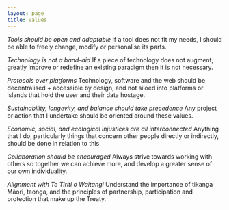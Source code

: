 ```yaml
---
layout: page
title: Values
---
```


*Tools should be open and adaptable*
If a tool does not fit my needs, I should be able to freely change, modify or personalise its parts.

*Technology is not a band-aid*
If a piece of technology does not augment, greatly improve or redefine an existing paradigm then it is not necessary.

*Protocols over platforms*
Technology, software and the web should be decentralised + accessible by design, and not siloed into platforms or islands that hold the user and their data hostage.

*Sustainability, longevity, and balance should take precedence*
Any project or action that I undertake should be oriented around these values.

*Economic, social, and ecological injustices are all interconnected*
Anything that I do, particularly things that concern other people directly or indirectly, should be done in relation to this

*Collaboration should be encouraged*
Always strive towards working with others so together we can achieve more, and develop a greater sense of our own individuality.

*Alignment with Te Tiriti o Waitangi*
Understand the importance of tikanga Māori, taonga, and the principles of partnership, participation and protection that make up the Treaty.